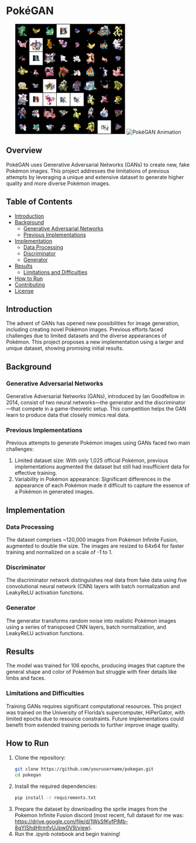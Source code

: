 # PokéGAN

<p align="center">
  <img src="results/result-image-0108.png" alt="PokéGAN Output" width="300"/>
  <img src="results.gif" alt="PokéGAN Animation" width="300"/>
</p>

## Overview
PokéGAN uses Generative Adversarial Networks (GANs) to create new, fake Pokémon images. This project addresses the limitations of previous attempts by leveraging a unique and extensive dataset to generate higher quality and more diverse Pokémon images.

## Table of Contents
- [Introduction](#introduction)
- [Background](#background)
  - [Generative Adversarial Networks](#generative-adversarial-networks)
  - [Previous Implementations](#previous-implementations)
- [Implementation](#implementation)
  - [Data Processing](#data-processing)
  - [Discriminator](#discriminator)
  - [Generator](#generator)
- [Results](#results)
  - [Limitations and Difficulties](#limitations-and-difficulties)
- [How to Run](#how-to-run)
- [Contributing](#contributing)
- [License](#license)

## Introduction
The advent of GANs has opened new possibilities for image generation, including creating novel Pokémon images. Previous efforts faced challenges due to limited datasets and the diverse appearances of Pokémon. This project proposes a new implementation using a larger and unique dataset, showing promising initial results.

## Background

### Generative Adversarial Networks
Generative Adversarial Networks (GANs), introduced by Ian Goodfellow in 2014, consist of two neural networks—the generator and the discriminator—that compete in a game-theoretic setup. This competition helps the GAN learn to produce data that closely mimics real data.

### Previous Implementations
Previous attempts to generate Pokémon images using GANs faced two main challenges:
1. Limited dataset size: With only 1,025 official Pokémon, previous implementations augmented the dataset but still had insufficient data for effective training.
2. Variability in Pokémon appearance: Significant differences in the appearance of each Pokémon made it difficult to capture the essence of a Pokémon in generated images.

## Implementation

### Data Processing
The dataset comprises ~120,000 images from Pokémon Infinite Fusion, augmented to double the size. The images are resized to 64x64 for faster training and normalized on a scale of -1 to 1.

### Discriminator
The discriminator network distinguishes real data from fake data using five convolutional neural network (CNN) layers with batch normalization and LeakyReLU activation functions.

### Generator
The generator transforms random noise into realistic Pokémon images using a series of transposed CNN layers, batch normalization, and LeakyReLU activation functions.

## Results
The model was trained for 106 epochs, producing images that capture the general shape and color of Pokémon but struggle with finer details like limbs and faces. 

### Limitations and Difficulties
Training GANs requires significant computational resources. This project was trained on the University of Florida’s supercomputer, HiPerGator, with limited epochs due to resource constraints. Future implementations could benefit from extended training periods to further improve image quality.

## How to Run
1. Clone the repository:
    ```bash
    git clone https://github.com/yourusername/pokegan.git
    cd pokegan
    ```
2. Install the required dependencies:
    ```bash
    pip install -r requirements.txt
    ```
3. Prepare the dataset by downloading the sprite images from the Pokemon Infinite Fusion discord (most recent, full dataset for me was: https://drive.google.com/file/d/1WsSfKyfPlMb-8gYIShdHIrmfvUJpw0V9/view).
4. Run the .ipynb notebook and begin training!

